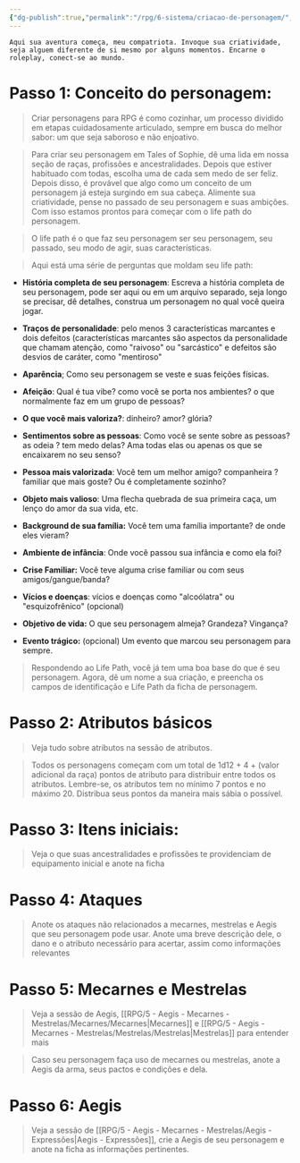 ```yaml
---
{"dg-publish":true,"permalink":"/rpg/6-sistema/criacao-de-personagem/","dgPassFrontmatter":true}
---
```





```
Aqui sua aventura começa, meu compatriota. Invoque sua criatividade, seja alguem diferente de si mesmo por alguns momentos. Encarne o roleplay, conect-se ao mundo.
```

# Passo 1: Conceito do personagem:

>Criar personagens para RPG é como cozinhar, um processo dividido em etapas cuidadosamente articulado, sempre em busca do melhor sabor: um que seja saboroso e não enjoativo. 

>Para criar seu personagem em Tales of Sophie, dê uma lida em nossa seção de raças, profissões e ancestralidades. Depois que estiver habituado com todas, escolha uma de cada sem medo de ser feliz. Depois disso, é provável que algo como um conceito de um personagem já esteja surgindo em sua cabeça. Alimente sua criatividade, pense no passado de seu personagem e suas ambições. Com isso estamos prontos para começar com o life path do personagem.

> O life path é o que faz seu personagem ser seu personagem, seu passado, seu modo de agir, suas características.

>Aqui está uma série de perguntas que moldam seu life path:

- **História completa de seu personagem**: Escreva a história completa de seu personagem, pode ser aqui ou em um arquivo separado, seja longo se precisar, dê detalhes, construa um personagem no qual você queira jogar.

- **Traços de personalidade**: pelo menos 3 características marcantes e dois defeitos (características marcantes são aspectos da personalidade que chamam atenção, como "raivoso" ou "sarcástico" e defeitos são desvios de caráter, como "mentiroso"

- **Aparência**; Como seu personagem se veste e suas feições físicas.

- **Afeição**: Qual é tua vibe? como você se porta nos ambientes? o que normalmente faz em um grupo de pessoas?

- **O que você mais valoriza?**: dinheiro? amor? glória?

- **Sentimentos sobre as pessoas**: Como você se sente sobre as pessoas? as odeia ? tem medo delas? Ama todas elas ou apenas os que se encaixarem no seu senso?

- **Pessoa mais valorizada**: Você tem um melhor amigo? companheira ? familiar que mais goste? Ou é completamente sozinho?

- **Objeto mais valioso**: Uma flecha quebrada de sua primeira caça, um lenço do amor da sua vida, etc.

- **Background de sua família:** Você tem uma família importante? de onde eles vieram? 

- **Ambiente de infância**: Onde você passou sua infância e como ela foi?

- **Crise Familiar:** Você teve alguma crise familiar ou com seus amigos/gangue/banda? 

- **Vícios e doenças**:  vícios e doenças como "alcoólatra" ou "esquizofrênico" (opcional)

- **Objetivo de vida:** O que seu personagem almeja? Grandeza? Vingança?

- **Evento trágico:** (opcional) Um evento que marcou seu personagem para sempre.

> Respondendo ao Life Path, você já tem uma boa base do que é seu personagem. Agora, dê um nome a sua criação, e preencha os campos de identificação e Life Path da ficha de personagem.

# Passo 2: Atributos básicos

>Veja tudo sobre atributos na sessão de atributos. 

>Todos os personagens começam com um total de 1d12 + 4 + (valor adicional da raça) pontos de atributo para distribuir entre todos os atributos. Lembre-se, os atributos tem no mínimo 7 pontos e no máximo 20. Distribua seus pontos da maneira mais sábia o possível. 

# Passo 3: Itens iniciais:

> Veja o que suas ancestralidades e profissões te providenciam de equipamento inicial e anote na ficha

# Passo 4: Ataques

>Anote os ataques não relacionados a mecarnes, mestrelas e Aegis que seu personagem pode usar. Anote uma breve descrição dele, o dano e o atributo necessário para acertar, assim como informações relevantes

# Passo 5: Mecarnes e Mestrelas

> Veja a sessão de Aegis, [[RPG/5 - Aegis - Mecarnes - Mestrelas/Mecarnes/Mecarnes\|Mecarnes]] e [[RPG/5 - Aegis - Mecarnes - Mestrelas/Mestrelas/Mestrelas\|Mestrelas]] para entender mais 

> Caso seu personagem faça uso de mecarnes ou mestrelas, anote a Aegis da arma, seus pactos e condições e dela.

# Passo 6: Aegis

> Veja a sessão de [[RPG/5 - Aegis - Mecarnes - Mestrelas/Aegis - Expressões\|Aegis - Expressões]], crie a Aegis de seu personagem e anote na ficha as informações pertinentes. 


